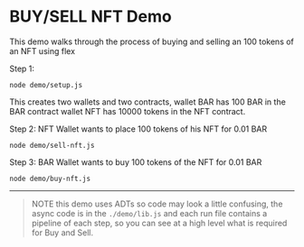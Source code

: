 # BUY/SELL NFT Demo

This demo walks through the process of buying and selling an 100 tokens of an NFT using flex

Step 1: 

`node demo/setup.js`

This creates two wallets and two contracts, wallet BAR has 100 BAR in the BAR contract wallet NFT has 10000 tokens in the NFT contract.

Step 2: NFT Wallet wants to place 100 tokens of his NFT for 0.01 BAR

`node demo/sell-nft.js`

Step 3: BAR Wallet wants to buy 100 tokens of the NFT for 0.01 BAR

`node demo/buy-nft.js`

---

> NOTE this demo uses ADTs so code may look a little confusing, the async code is in the `./demo/lib.js` and each run file contains a pipeline of each step, so you can see at a high level what is required for Buy and Sell.
